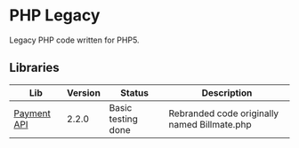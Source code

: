 # PHP Legacy

Legacy PHP code written for PHP5.

## Libraries

| Lib                           | Version | Status             | Description                                  |
| ----------------------------- | ------- | ------------------ | -------------------------------------------- |
| [Payment API](PaymentAPI.php) | 2.2.0   | Basic testing done | Rebranded code originally named Billmate.php |
